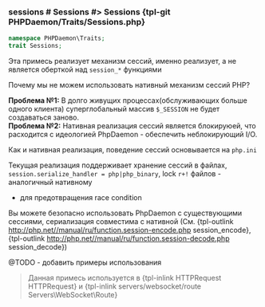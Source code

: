 ### sessions # Sessions #> Sessions {tpl-git PHPDaemon/Traits/Sessions.php}

```php
namespace PHPDaemon\Traits;
trait Sessions;
```

Эта примесь реализует механизм сессий, именно реализует, а не является оберткой над `session_*` функциями

Почему мы не можем использовать нативный механизм сессий PHP?

**Проблема №1:** В долго живущих процессах(обслуживающих больше одного клиента) суперглобальный массив `$_SESSION` не будет создаваться заново.  
**Проблема №2:** Нативная реализация сессий является блокируюей, что расходится с идеологией PhpDaemon - обеспечить неблокирующий I/O.

Как и нативная реализация, поведение сессий основывается на `php.ini`

Текущая реализация поддерживает хранение сессий в файлах, `session.serialize_handler = php|php_binary`, lock `r+!` файлов - аналогичный нативному
- для предотвращения race condition

Вы можете безопасно использовать PhpDaemon c существующими сессиями, сериализация совместима с нативной
(См. {tpl-outlink http://php.net//manual/ru/function.session-encode.php session_encode}, {tpl-outlink http://php.net//manual/ru/function.session-decode.php session_decode})

@TODO - добавить примеры использования

> Данная примесь используется в {tpl-inlink HTTPRequest HTTPRequest} и {tpl-inlink servers/websocket/route Servers\WebSocket\Route}
